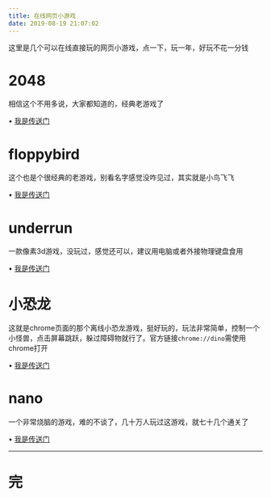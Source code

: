 ```yaml
---
title: 在线网页小游戏
date: 2019-08-19 21:07:02
---
```


这里是几个可以在线直接玩的网页小游戏，点一下，玩一年，好玩不花一分钱

# 2048
相信这个不用多说，大家都知道的，经典老游戏了

• [我是传送门](404/game/2048/)

# floppybird
这个也是个很经典的老游戏，别看名字感觉没咋见过，其实就是小鸟飞飞

• [我是传送门](/404/game/floppybird/)

# underrun
一款像素3d游戏，没玩过，感觉还可以，建议用电脑或者外接物理键盘食用

• [我是传送门](/404/game/underrun/)

# 小恐龙
这就是chrome页面的那个离线小恐龙游戏，挺好玩的，玩法非常简单，控制一个小怪兽，点击屏幕跳跃，躲过障碍物就行了。官方链接``chrome://dino``需使用chrome打开

• [我是传送门](/404/game/dinosaur/)

# nano
一个非常烧脑的游戏，难的不谈了，几十万人玩过这游戏，就七十几个通关了

• [我是传送门](http://nazo.one-story.cn/)

---
# 完
